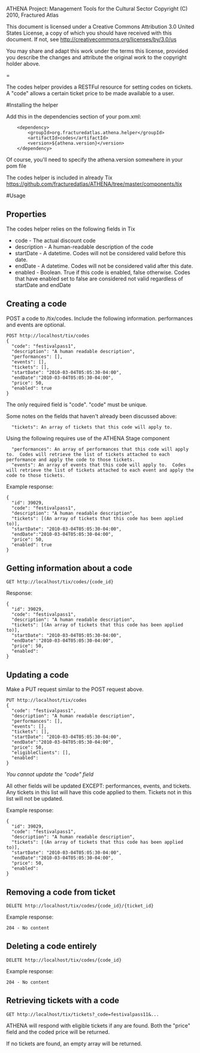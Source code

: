 ATHENA Project: Management Tools for the Cultural Sector
Copyright (C) 2010, Fractured Atlas

This document is licensed under a Creative Commons Attribution 3.0 United
States License, a copy of which you should have received with this
document. If not, see http://creativecommons.org/licenses/by/3.0/us

You may share and adapt this work under the terms this license, provided
you describe the changes and attribute the original work to the copyright
holder above.

=

The codes helper provides a RESTFul resource for setting codes on tickets.  A "code" allows a certain ticket price to be made available to a user.

#Installing the helper

Add this in the dependencies section of your pom.xml:

        <dependency>
            <groupId>org.fracturedatlas.athena.helper</groupId>
            <artifactId>codes</artifactId>
            <version>${athena.version}</version>
        </dependency>

Of course, you'll need to specify the athena.version somewhere in your pom file

The codes helper is included in already Tix <https://github.com/fracturedatlas/ATHENA/tree/master/components/tix>

#Usage

## Properties

The codes helper relies on the following fields in Tix

* code - The actual discount code
* description - A human-readable description of the code
* startDate - A datetime.  Codes will not be considered valid before this date.
* endDate - A datetime.  Codes will not be considered valid after this date.
* enabled - Boolean.  True if this code is enabled, false otherwise.  Codes that have enabled set to false are considered not valid regardless of startDate and endDate

## Creating a code

POST a code to /tix/codes.  Include the following information.  performances and events are optional.

    POST http://localhost/tix/codes
    {
      "code": "festivalpass1",
      "description": "A human readable description",
      "performances": [],
      "events": [],
      "tickets": [],
      "startDate": "2010-03-04T05:05:30-04:00",
      "endDate":"2010-03-04T05:05:30-04:00",
      "price": 50,
      "enabled": true
    }
    
The only required field is "code".  "code" must be unique. 
    
Some notes on the fields that haven't already been discussed above:

      "tickets": An array of tickets that this code will apply to.
      
Using the following requires use of the ATHENA Stage component

      "performances": An array of performances that this code will apply to.  Codes will retrieve the list of tickets attached to each performance and apply the code to those tickets.
      "events": An array of events that this code will apply to.  Codes will retrieve the list of tickets attached to each event and apply the code to those tickets.
      
Example response:

    {
      "id": 39029,
      "code": "festivalpass1",
      "description": "A human readable description",
      "tickets": [(An array of tickets that this code has been applied to)],
      "startDate": "2010-03-04T05:05:30-04:00",
      "endDate":"2010-03-04T05:05:30-04:00",
      "price": 50,
      "enabled": true
    }
    
## Getting information about a code

    GET http://localhost/tix/codes/{code_id}
    
Response:

    {
      "id": 39029,
      "code": "festivalpass1",
      "description": "A human readable description",
      "tickets": [(An array of tickets that this code has been applied to)],
      "startDate": "2010-03-04T05:05:30-04:00",
      "endDate":"2010-03-04T05:05:30-04:00",
      "price": 50,
      "enabled": 
    }    
    
## Updating a code

Make a PUT request similar to the POST request above.

    PUT http://localhost/tix/codes
    {
      "code": "festivalpass1",
      "description": "A human readable description",
      "performances": [],
      "events": [],
      "tickets": [],
      "startDate": "2010-03-04T05:05:30-04:00",
      "endDate":"2010-03-04T05:05:30-04:00",
      "price": 50,
      "eligibleClients": [],
      "enabled": 
    }

*You cannot update the "code" field*

All other fields will be updated EXCEPT: performances, events, and tickets.  Any tickets in this list will have this code applied to them.  Tickets not in this list will not be updated.

Example response:

    {
      "id": 39029,
      "code": "festivalpass1",
      "description": "A human readable description",
      "tickets": [(An array of tickets that this code has been applied to)],
      "startDate": "2010-03-04T05:05:30-04:00",
      "endDate":"2010-03-04T05:05:30-04:00",
      "price": 50,
      "enabled": 
    }
    
## Removing a code from ticket

    DELETE http://localhost/tix/codes/{code_id}/{ticket_id}
    
Example response:

    204 - No content
    
## Deleting a code entirely

    DELETE http://localhost/tix/codes/{code_id}
    
Example response:

    204 - No content
    
## Retrieving tickets with a code

    GET http://localhost/tix/tickets?_code=festivalpass11&...
    
ATHENA will respond with eligible tickets if any are found.  Both the "price" field and the coded price will be returned.

If no tickets are found, an empty array will be returned.